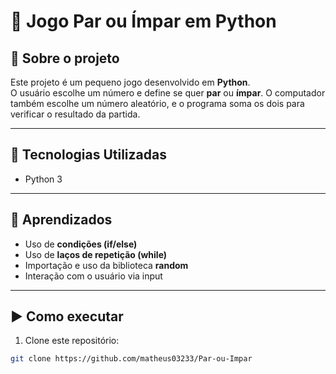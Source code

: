 # 🎲 Jogo Par ou Ímpar em Python

## 📌 Sobre o projeto
Este projeto é um pequeno jogo desenvolvido em **Python**.  
O usuário escolhe um número e define se quer **par** ou **ímpar**. O computador também escolhe um número aleatório, e o programa soma os dois para verificar o resultado da partida.  

---

## 🔧 Tecnologias Utilizadas
- Python 3  

---

## 🚀 Aprendizados
- Uso de **condições (if/else)**  
- Uso de **laços de repetição (while)**  
- Importação e uso da biblioteca **random**  
- Interação com o usuário via input  

---

## ▶️ Como executar
1. Clone este repositório:  
```bash
git clone https://github.com/matheus03233/Par-ou-Impar
